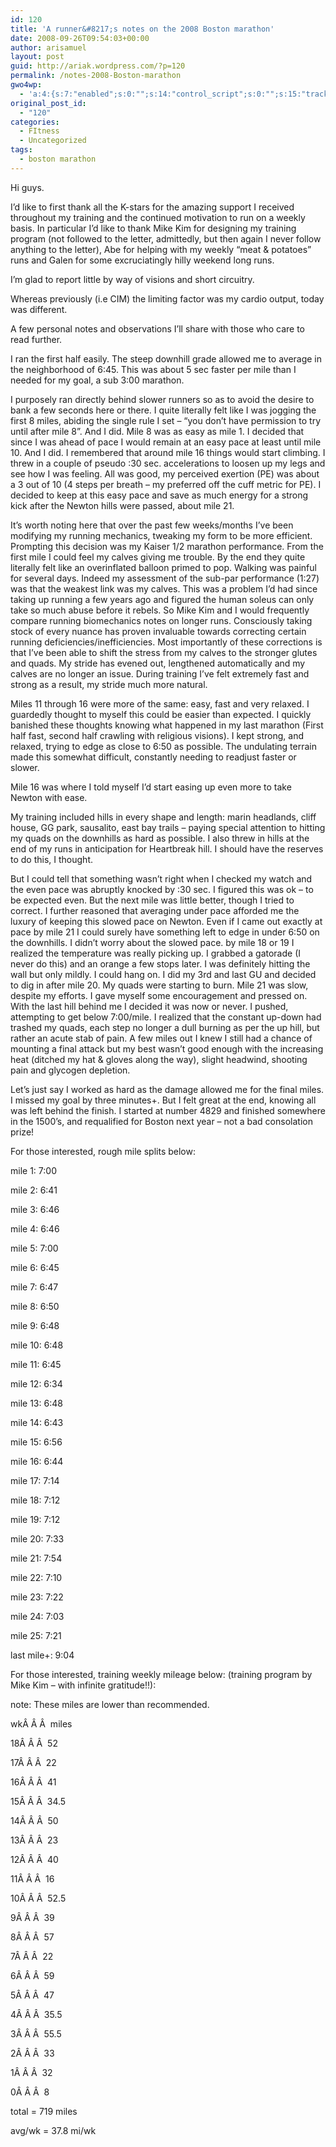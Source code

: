 ```yaml
---
id: 120
title: 'A runner&#8217;s notes on the 2008 Boston marathon'
date: 2008-09-26T09:54:03+00:00
author: arisamuel
layout: post
guid: http://ariak.wordpress.com/?p=120
permalink: /notes-2008-Boston-marathon
gwo4wp:
  - 'a:4:{s:7:"enabled";s:0:"";s:14:"control_script";s:0:"";s:15:"tracking_script";s:0:"";s:17:"conversion_script";s:0:"";}'
original_post_id:
  - "120"
categories:
  - FItness
  - Uncategorized
tags:
  - boston marathon
---
```

Hi guys.

I&#8217;d like to first thank all the K-stars for the amazing support I received throughout my training and the continued motivation to run on a weekly basis. In particular I&#8217;d like to thank Mike Kim for designing my training program (not followed to the letter, admittedly, but then again I never follow anything to the letter), Abe for helping with my weekly &#8220;meat & potatoes&#8221; runs and Galen for some excruciatingly hilly weekend long runs.<!--more-->

I&#8217;m glad to <span class="nfakPe">report</span> little by way of visions and short circuitry.
  
Whereas previously (i.e CIM) the limiting factor was my cardio output, today was different.
  
A few personal notes and observations I&#8217;ll share with those who care to read further.

I ran the first half easily. The steep downhill grade allowed <span class="nfakPe">me</span> to average in the neighborhood of 6:45. This was about 5 sec faster per mile than I needed for my goal, a sub 3:00 marathon.
  
I purposely ran directly behind slower runners so as to avoid the desire to bank a few seconds here or there. I quite literally felt like I was jogging the first 8 miles, abiding the single rule I set &#8211; &#8220;you don&#8217;t have permission to try until after mile 8&#8221;. And I did. Mile 8 was as easy as mile 1. I decided that since I was ahead of pace I would remain at an easy pace at least until mile 10. And I did. I remembered that around mile 16 things would start climbing. I threw in a couple of pseudo :30 sec. accelerations to loosen up my legs and see how I was feeling. All was good, my perceived exertion (PE) was about a 3 out of 10 (4 steps per breath &#8211; my preferred off the cuff metric for PE). I decided to keep at this easy pace and save as much energy for a strong kick after the Newton hills were passed, about mile 21.

It&#8217;s worth noting here that over the past few weeks/months I&#8217;ve been modifying my running mechanics, tweaking my form to be more efficient. Prompting this decision was my Kaiser 1/2 marathon performance. From the first mile I could feel my calves giving <span class="nfakPe">me</span> trouble. By the end they quite literally felt like an overinflated balloon primed to pop. Walking was painful for several days. Indeed my assessment of the sub-par performance (1:27) was that the weakest link was my calves. This was a problem I&#8217;d had since taking up running a few years ago and figured the human soleus can only take so much abuse before it rebels. So Mike Kim and I would frequently compare running biomechanics notes on longer runs. Consciously taking stock of every nuance has proven invaluable towards correcting certain running deficiencies/inefficiencies. Most importantly of these corrections is that I&#8217;ve been able to shift the stress from my calves to the stronger glutes and quads. My stride has evened out, lengthened automatically and my calves are no longer an issue. During training I&#8217;ve felt extremely fast and strong as a result, my stride much more natural.

Miles 11 through 16 were more of the same: easy, fast and very relaxed. I guardedly thought to myself this could be easier than expected. I quickly banished these thoughts knowing what happened in my last marathon (First half fast, second half crawling with religious visions). I kept strong, and relaxed, trying to edge as close to 6:50 as possible. The undulating terrain made this somewhat difficult, constantly needing to readjust faster or slower.

Mile 16 was where I told myself I&#8217;d start easing up even more to take Newton with ease.
  
My training included hills in every shape and length: marin headlands, cliff house, GG park, sausalito, east bay trails &#8211; paying special attention to hitting my quads on the downhills as hard as possible. I also threw in hills at the end of my runs in anticipation for Heartbreak hill. I should have the reserves to do this, I thought.

But I could tell that something wasn&#8217;t right when I checked my watch and the even pace was abruptly knocked by :30 sec. I figured this was ok &#8211; to be expected even. But the next mile was little better, though I tried to correct. I further reasoned that averaging under pace afforded <span class="nfakPe">me</span> the luxury of keeping this slowed pace on Newton. Even if I came out exactly at pace by mile 21 I could surely have something left to edge in under 6:50 on the downhills. I didn&#8217;t worry about the slowed pace. by mile 18 or 19 I realized the temperature was really picking up. I grabbed a gatorade (I never do this) and an orange a few stops later. I was definitely hitting the wall but only mildly. I could hang on. I did my 3rd and last GU and decided to dig in after mile 20. My quads were starting to burn. Mile 21 was slow, despite my efforts. I gave myself some encouragement and pressed on. With the last hill behind <span class="nfakPe">me</span> I decided it was now or never. I pushed, attempting to get below 7:00/mile. I realized that the constant up-down had trashed my quads, each step no longer a dull burning as per the up hill, but rather an acute stab of pain. A few miles out I knew I still had a chance of mounting a final attack but my best wasn&#8217;t good enough with the increasing heat (ditched my hat & gloves along the way), slight headwind, shooting pain and glycogen depletion.

Let&#8217;s just say I worked as hard as the damage allowed <span class="nfakPe">me</span> for the final miles. I missed my goal by three minutes+. But I felt great at the end, knowing all was left behind the finish. I started at number 4829 and finished somewhere in the 1500&#8217;s, and requalified for Boston next year &#8211; not a bad consolation prize!

For those interested, rough mile splits below:

mile 1: 7:00
  
mile 2: 6:41
  
mile 3: 6:46
  
mile 4: 6:46
  
mile 5: 7:00
  
mile 6: 6:45
  
mile 7: 6:47
  
mile 8: 6:50
  
mile 9: 6:48
  
mile 10: 6:48
  
mile 11: 6:45
  
mile 12: 6:34
  
mile 13: 6:48
  
mile 14: 6:43
  
mile 15: 6:56
  
mile 16: 6:44
  
mile 17: 7:14
  
mile 18: 7:12
  
mile 19: 7:12
  
mile 20: 7:33
  
mile 21: 7:54
  
mile 22: 7:10
  
mile 23: 7:22
  
mile 24: 7:03
  
mile 25: 7:21
  
last mile+: 9:04

For those interested, training weekly mileage below: (training program by Mike Kim &#8211; with infinite gratitude!!):
  
note: These miles are lower than recommended.

wkÂ Â Â  miles
  
18Â Â Â  52
  
17Â Â Â  22
  
16Â Â Â  41
  
15Â Â Â  34.5
  
14Â Â Â  50
  
13Â Â Â  23
  
12Â Â Â  40
  
11Â Â Â  16
  
10Â Â Â  52.5
  
9Â Â Â  39
  
8Â Â Â  57
  
7Â Â Â  22
  
6Â Â Â  59
  
5Â Â Â  47
  
4Â Â Â  35.5
  
3Â Â Â  55.5
  
2Â Â Â  33
  
1Â Â Â  32
  
0Â Â Â  8

total = 719 miles
  
avg/wk = 37.8 mi/wk